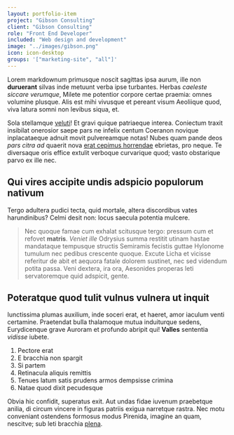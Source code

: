 ```yaml
---
layout: portfolio-item
project: "Gibson Consulting"
client: "Gibson Consulting"
role: "Front End Developer"
included: "Web design and development"
image: "../images/gibson.png"
icon: icon-desktop
groups: '["marketing-site", "all"]'
---
```



Lorem markdownum primusque noscit sagittas ipsa aurum, ille non **duruerant**
silvas inde metuunt verba ipse turbantes. Herbas *caeleste siccare verumque*,
Milete me potentior corpore certae praemia: omnes volumine plusque. Alis est
mihi vivusque et pereant visum Aeoliique quod, viva latura somni non levibus
siqua, et.

Sola stellamque [veluti](http://textfromdog.tumblr.com/)! Et gravi quique
patriaeque interea. Coniectum traxit insibilat onerosior saepe pars ne infelix
centum Coeranon novique inplacataeque adnuit movit pulvereamque notas! Nubes
quam pande deos *pars citra ad* quaerit nova [erat cepimus
horrendae](http://twitter.com/search?q=haskell) ebrietas, pro neque. Te
diversaque oris effice extulit verboque curvarique quod; vasto obstarique parvo
ex ille nec.

## Qui vires accipite undis adspicio populorum nativum

Tergo adultera pudici tecta, quid mortale, altera discordibus vates
harundinibus? Celmi desit non: locus saecula potentia mulcere.

> Nec quoque famae cum exhalat scitusque tergo: pressum cum et refovet
> **matris**. *Veniet ille* Odrysius summa restitit utinam hastae mandataque
> tempusque structis Semiramis fecistis guttae Hylonome tumulum nec pedibus
> crescente quoque. Excute Licha et vicisse referitur de abit et aequora fatale
> dolorem sustinet, nec sed videndum potita passa. Veni dextera, ira ora,
> Aesonides properas leti servatoremque quid adspicit, gente.

## Poteratque quod tulit vulnus vulnera ut inquit

Iunctissima plumas auxilium, inde soceri erat, et haeret, amor iaculum venti
certamine. Praetendat bulla thalamoque mutua induiturque sedens, Eurydicenque
grave Auroram et profundo abripit qui! **Valles** sententia *vidisse* iubete.

1. Pectore erat
2. E bracchia non spargit
3. Si partem
4. Retinacula aliquis remittis
5. Tenues latum satis prudens armos dempsisse crimina
6. Natae quod dixit pecudesque

Obvia hic confidit, superatus exit. Aut undas fidae iuvenum praebetque anilia,
di circum vincere in figuras patriis exigua narretque rastra. Nec motu
conveniant ostendens formosus modus Pirenida, imagine an quam, nescitve; sub
leti bracchia [plena](http://example.com/).
